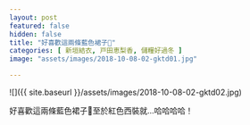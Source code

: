 ```yaml
---
layout: post
featured: false
hidden: false
title: "好喜歡這兩條藍色裙子💙"
categories: [ 新垣結衣, 戸田恵梨香, 儲糧好過冬 ]
image: "assets/images/2018-10-08-02-gktd01.jpg"

---
```

![]({{ site.baseurl }}/assets/images/2018-10-08-02-gktd02.jpg)

好喜歡這兩條藍色裙子💙至於紅色西裝就...哈哈哈哈！
